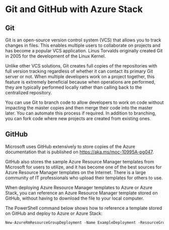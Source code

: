 # Git and GitHub with Azure Stack

## Git

Git is an open-source version control system (VCS) that allows you to track changes in files. This enables multiple users to collaborate on projects and has become a popular VCS application. Linus Torvalds originally created Git in 2005 for the development of the Linux Kernel.

Unlike other VCS solutions, Git creates full copies of the repositories with full version tracking regardless of whether it can contact its primary Git server or not. When multiple developers work on a project together, this feature is extremely beneficial because when operations are performed, they are typically performed locally rather than calling back to the centralized repository.

You can use Git to branch code to allow developers to work on code without impacting the master copies and then merge their code into the master later. You can automate this process if required. In addition to branching, you can fork code where new projects are created from existing ones.

## GitHub

Microsoft uses GitHub extensively to store copies of the Azure documentation that is published on <https://aka.ms/moc-10995A-pg047>.

GitHub also stores the sample Azure Resource Manager templates from Microsoft for users to utilize, and it has become one of the best sources for Azure Resource Manager templates on the Internet. There is a large community of IT professionals who upload their templates for others to use.

When deploying Azure Resource Manager templates to Azure or Azure Stack, you can reference an Azure Resource Manager template stored on GitHub, without having to download the file to your local computer.

The PowerShell command below shows how to reference a template stored on GitHub and deploy to Azure or Azure Stack:

```html
New-AzureRmResourceGroupDeployment -Name ExampleDeployment -ResourceGroupName ExampleResourceGroup -TemplateUri https://raw.githubusercontent.com/Azure/azure-quickstart-templates/master/101-vm-simple-windows/azuredeploy.json
```